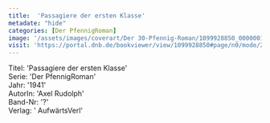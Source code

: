 ```yaml
---
title:  'Passagiere der ersten Klasse'
metadate: "hide"
categories: [Der PfennigRoman]
image: '/assets/images/coverart/Der 30-Pfennig-Roman/1099928850_00000010.jpg'
visit: 'https://portal.dnb.de/bookviewer/view/1099928850#page/n0/mode/2up'
---
```

Titel: 'Passagiere der ersten Klasse' <br>
Serie: 'Der PfennigRoman' <br>
Jahr: '1941' <br>
AutorIn: 'Axel Rudolph' <br>
Band-Nr: '?' <br>
Verlag: ' AufwärtsVerl'